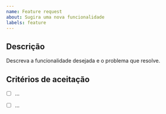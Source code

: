```yaml
---
name: Feature request
about: Sugira uma nova funcionalidade
labels: feature
---
```


## Descrição

Descreva a funcionalidade desejada e o problema que resolve.

## Critérios de aceitação
- [ ] ...
- [ ] ...

